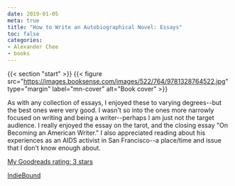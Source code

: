 ```yaml
---
date: 2019-01-05
meta: true
title: "How to Write an Autobiographical Novel: Essays"
toc: false
categories:
- Alexander Chee
- books
---
```


{{< section "start" >}}
{{< figure src="https://images.booksense.com/images/522/764/9781328764522.jpg" type="margin" label="mn-cover" alt="Book cover" >}}

As with any collection of essays, I enjoyed these to varying degrees--but the best ones were very good. I wasn't so into the ones more narrowly focused on writing and being a writer--perhaps I am just not the target audience. I really enjoyed the essay on the tarot, and the closing essay "On Becoming an American Writer." I also appreciated reading about his experiences as an AIDS activist in San Francisco--a place/time and issue that I don't know enough about.

[My Goodreads rating: 3 stars](https://www.goodreads.com/review/show/2649586828)  

[IndieBound](https://www.indiebound.org/book/9781328764522)
